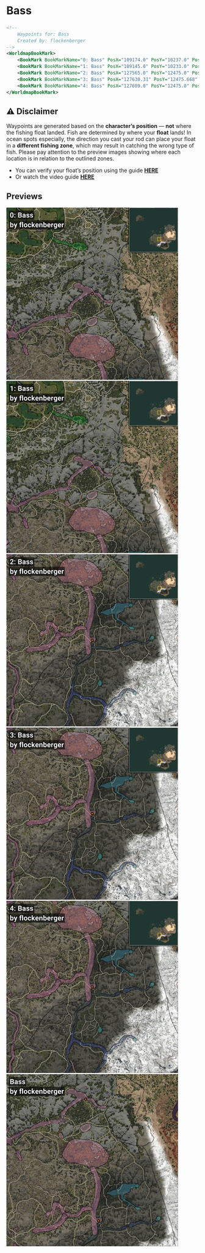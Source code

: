 # Bass
```xml
<!--
    Waypoints for: Bass
    Created by: flockenberger
-->
<WorldmapBookMark>
    <BookMark BookMarkName="0: Bass" PosX="109174.0" PosY="10237.0" PosZ="-202711.0" />
    <BookMark BookMarkName="1: Bass" PosX="109145.0" PosY="10233.0" PosZ="-202751.0" />
    <BookMark BookMarkName="2: Bass" PosX="127565.0" PosY="12475.0" PosZ="-377266.0" />
    <BookMark BookMarkName="3: Bass" PosX="127630.31" PosY="12475.668" PosZ="-377229.84" />
    <BookMark BookMarkName="4: Bass" PosX="127609.0" PosY="12475.0" PosZ="-377193.0" />
</WorldmapBookMark>
```

## ⚠️ Disclaimer
Waypoints are generated based on the __**character’s position**__ — __not__ where the fishing float landed.
Fish are determined by where your **float** lands!
In ocean spots especially, the direction you cast your rod can place your float in a **different fishing zone**, which may result in catching the wrong type of fish.
Please pay attention to the preview images showing where each location is in relation to the outlined zones.

- You can verify your float’s position using the guide [**HERE**](https://flockenberger.github.io/bdo-fish-position/)
- Or watch the video guide [**HERE**](https://youtu.be/t-VXcRoNojk)

## Previews
<img src="./Bass_0_Preview.webp" width="450"/> <img src="./Bass_1_Preview.webp" width="450"/> <img src="./Bass_2_Preview.webp" width="450"/> <img src="./Bass_3_Preview.webp" width="450"/> <img src="./Bass_4_Preview.webp" width="450"/> <img src="./Bass_Preview.webp" width="450"/> 